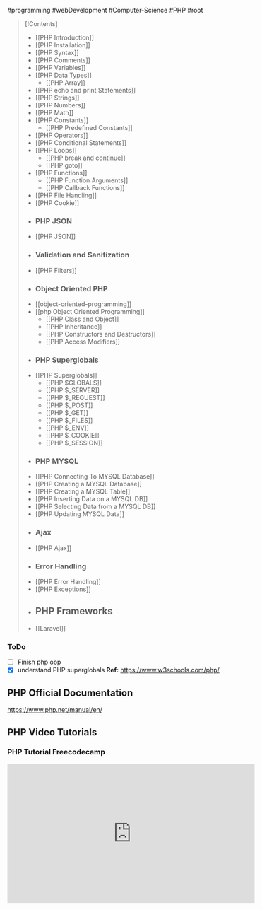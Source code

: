 #programming #webDevelopment #Computer-Science #PHP #root  

>[!Contents]
>- [[PHP Introduction]]
>- [[PHP Installation]]
>- [[PHP Syntax]] 
>- [[PHP Comments]]
>- [[PHP Variables]]
>- [[PHP Data Types]]
>	- [[PHP Array]]
>- [[PHP echo and print Statements]]
>- [[PHP Strings]]
>- [[PHP Numbers]]
>- [[PHP Math]]
>- [[PHP Constants]]
>	- [[PHP Predefined Constants]]
>- [[PHP Operators]]
>- [[PHP Conditional Statements]]
>- [[PHP Loops]]
>	- [[PHP break and continue]]
>	- [[PHP goto]]
>- [[PHP Functions]]
>	- [[PHP Function Arguments]]
>	- [[PHP Callback Functions]]
>- [[PHP File Handling]]
>- [[PHP Cookie]]
>- ### **PHP JSON**
>- [[PHP JSON]]
>- ### **Validation and Sanitization**
>- [[PHP Filters]]
>- ### **Object Oriented PHP**
>- [[object-oriented-programming]]
>- [[php Object Oriented Programming]]
>	- [[PHP Class and Object]]
>	- [[PHP Inheritance]]
>	- [[PHP Constructors and Destructors]]
>	- [[PHP Access Modifiers]]
>- ### **PHP Superglobals**
>- [[PHP Superglobals]]
>	- [[PHP $GLOBALS]]
>	- [[PHP $_SERVER]]
>	- [[PHP $_REQUEST]]
>	- [[PHP $_POST]]
>	- [[PHP $_GET]]
>	- [[PHP $_FILES]]
>	- [[PHP $_ENV]]
>	- [[PHP $_COOKIE]]
>	- [[PHP $_SESSION]]
>- ### **PHP MYSQL**
>- [[PHP Connecting To MYSQL Database]]
>- [[PHP Creating a MYSQL Database]]
>- [[PHP Creating a MYSQL Table]]
>- [[PHP Inserting Data on a MYSQL DB]]
>- [[PHP Selecting Data from a MYSQL DB]]
>- [[PHP Updating MYSQL Data]]
>- ### **Ajax**
>- [[PHP Ajax]]
>- ### **Error Handling**
>- [[PHP Error Handling]]
>- [[PHP Exceptions]]
>- ## **PHP Frameworks**
>- [[Laravel]]

### **ToDo**
- [ ] Finish php oop
- [x] understand PHP superglobals
**Ref:** https://www.w3schools.com/php/

## **PHP Official Documentation**
https://www.php.net/manual/en/
## PHP Video Tutorials
### PHP Tutorial Freecodecamp
<iframe width="560" height="315" src="https://www.youtube.com/embed/OK_JCtrrv-c?si=CjxT63v2uPJuGMZ0" title="YouTube video player" frameborder="0" allow="accelerometer; autoplay; clipboard-write; encrypted-media; gyroscope; picture-in-picture; web-share" allowfullscreen></iframe>
